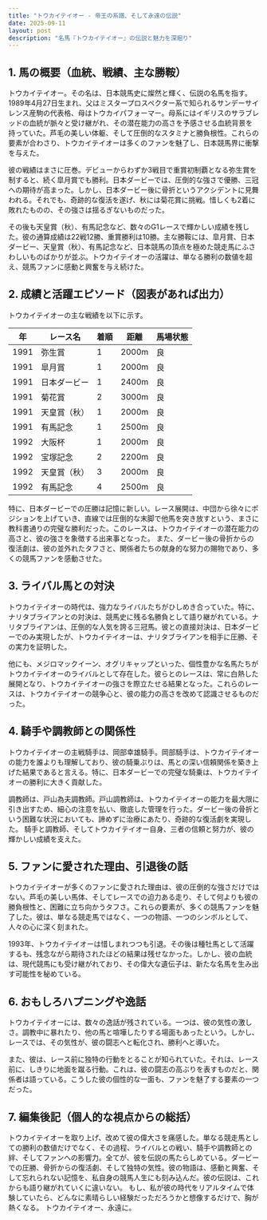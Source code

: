 ```yaml
---
title: "トウカイテイオー - 帝王の系譜、そして永遠の伝説"
date: 2025-09-11
layout: post
description: "名馬『トウカイテイオー』の伝説と魅力を深堀り"
---
```


## 1. 馬の概要（血統、戦績、主な勝鞍）

トウカイテイオー。その名は、日本競馬史に燦然と輝く、伝説の名馬を指す。1989年4月27日生まれ、父はミスタープロスペクター系で知られるサンデーサイレンス産駒の代表格、母はトウカイパフォーマー。母系にはイギリスのサラブレッドの血統が脈々と受け継がれ、その潜在能力の高さを予感させる血統背景を持っていた。芦毛の美しい体躯、そして圧倒的なスタミナと勝負根性。これらの要素が合わさり、トウカイテイオーは多くのファンを魅了し、日本競馬界に衝撃を与えた。

彼の戦績はまさに圧巻。デビューからわずか3戦目で重賞初制覇となる弥生賞を制すると、続く皐月賞でも勝利。日本ダービーでは、圧倒的な強さで優勝、三冠への期待が高まった。しかし、日本ダービー後に骨折というアクシデントに見舞われる。それでも、奇跡的な復活を遂げ、秋には菊花賞に挑戦。惜しくも2着に敗れたものの、その強さは揺るぎないものだった。

その後も天皇賞（秋）、有馬記念など、数々のG1レースで輝かしい成績を残した。彼の通算成績は22戦12勝、重賞勝利は10勝。主な勝鞍には、皐月賞、日本ダービー、天皇賞（秋）、有馬記念など、日本競馬の頂点を極めた競走馬にふさわしいものばかりが並ぶ。トウカイテイオーの活躍は、単なる勝利の数値を超え、競馬ファンに感動と興奮を与え続けた。


## 2. 成績と活躍エピソード（図表があれば出力）

トウカイテイオーの主な戦績を以下に示す。

| 年 | レース名          | 着順 | 距離 | 馬場状態 |
|---|-----------------|-----|-----|---------|
| 1991 | 弥生賞           | 1   | 2000m | 良      |
| 1991 | 皐月賞           | 1   | 2000m | 良      |
| 1991 | 日本ダービー       | 1   | 2400m | 良      |
| 1991 | 菊花賞           | 2   | 3000m | 良      |
| 1991 | 天皇賞（秋）       | 1   | 2000m | 良      |
| 1991 | 有馬記念         | 1   | 2500m | 良      |
| 1992 | 大阪杯           | 1   | 2000m | 良      |
| 1992 | 宝塚記念         | 2   | 2200m | 良      |
| 1992 | 天皇賞（秋）       | 3   | 2000m | 良      |
| 1992 | 有馬記念         | 4   | 2500m | 良      |


特に、日本ダービーでの圧勝は記憶に新しい。レース展開は、中団から徐々にポジションを上げていき、直線では圧倒的な末脚で他馬を突き放すという、まさに教科書通りの完璧な勝利だった。このレースは、トウカイテイオーの潜在能力の高さと、彼の強さを象徴する出来事となった。  また、ダービー後の骨折からの復活劇は、彼の並外れたタフさと、関係者たちの献身的な努力の賜物であり、多くの競馬ファンを感動させた。


## 3. ライバル馬との対決

トウカイテイオーの時代は、強力なライバルたちがひしめき合っていた。特に、ナリタブライアンとの対決は、競馬史に残る名勝負として語り継がれている。ナリタブライアンは、圧倒的な人気を誇る三冠馬。彼との直接対決は、日本ダービーでのみ実現したが、トウカイテイオーは、ナリタブライアンを相手に圧勝、その実力を証明した。

他にも、メジロマックイーン、オグリキャップといった、個性豊かな名馬たちがトウカイテイオーのライバルとして存在した。彼らとのレースは、常に白熱した展開となり、トウカイテイオーの強さを際立たせる結果となった。これらのレースは、トウカイテイオーの競争心と、彼の能力の高さを改めて認識させるものだった。


## 4. 騎手や調教師との関係性

トウカイテイオーの主戦騎手は、岡部幸雄騎手。岡部騎手は、トウカイテイオーの能力を誰よりも理解しており、彼の騎乗ぶりは、馬との深い信頼関係を築き上げた結果であると言える。特に、日本ダービーでの完璧な騎乗は、トウカイテイオーの勝利に大きく貢献した。

調教師は、戸山為夫調教師。戸山調教師は、トウカイテイオーの能力を最大限に引き出すため、細心の注意を払い、徹底した管理を行った。ダービー後の骨折という困難な状況においても、諦めずに治療にあたり、奇跡的な復活劇を実現した。  騎手と調教師、そしてトウカイテイオー自身、三者の信頼と努力が、彼の輝かしい成績を支えた。


## 5. ファンに愛された理由、引退後の話

トウカイテイオーが多くのファンに愛された理由は、彼の圧倒的な強さだけではない。芦毛の美しい馬体、そしてレースでの迫力ある走り、そして何よりも彼の勝負根性と、困難に立ち向かうタフさ。これらの要素が、多くの競馬ファンを魅了した。彼は、単なる競走馬ではなく、一つの物語、一つのシンボルとして、人々の心に深く刻まれた。

1993年、トウカイテイオーは惜しまれつつも引退。その後は種牡馬として活躍するも、残念ながら期待されたほどの結果は残せなかった。しかし、彼の血統は、現代競馬にも受け継がれており、その偉大な遺伝子は、新たな名馬を生み出す可能性を秘めている。


## 6. おもしろハプニングや逸話

トウカイテイオーには、数々の逸話が残されている。一つは、彼の気性の激しさ。調教中に暴れたり、他の馬と喧嘩したりする場面もあったという。しかし、レースでは、その気性が、彼の闘志へと転化され、勝利へと導いた。

また、彼は、レース前に独特の行動をとることが知られていた。それは、レース前に、しきりに地面を蹴る行動。これは、彼の闘志の高ぶりを表すものだと、関係者は語っている。こうした彼の個性的な一面も、ファンを魅了する要素の一つだった。


## 7. 編集後記（個人的な視点からの総括）

トウカイテイオーを取り上げ、改めて彼の偉大さを痛感した。単なる競走馬としての勝利の数値だけでなく、その過程、ライバルとの戦い、騎手や調教師との絆、そしてファンへの影響力。全てが、彼を伝説の馬たらしめている。ダービーでの圧勝、骨折からの復活劇、そして独特の気性。彼の物語は、感動と興奮、そして忘れられない記憶を、私自身の競馬人生にも刻み込んだ。彼の伝説は、これからも語り継がれていくに違いない。  もし、私が彼の時代をリアルタイムで体験していたら、どんなに素晴らしい経験だっただろうかと想像するだけで、胸が熱くなる。  トウカイテイオー、永遠に。
